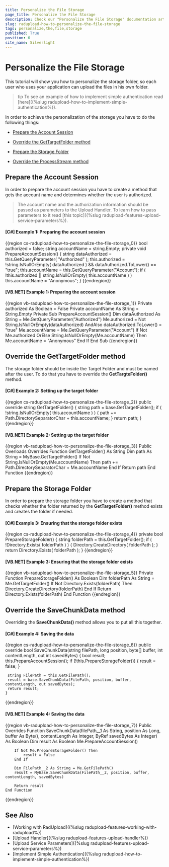 ```yaml
---
title: Personalize the File Storage
page_title: Personalize the File Storage
description: Check our "Personalize the File Storage" documentation article for the RadUpload WPF control.
slug: radupload-how-to-personalize-the-file-storage
tags: personalize,the,file,storage
published: True
position: 6
site_name: Silverlight
---
```


# Personalize the File Storage


This tutorial will show you how to personalize the storage folder, so each user who uses your application can upload the files in his own folder.

>tip To see an example of how to implement simple authentication read [here]({%slug radupload-how-to-implement-simple-authentication%}).

In order to achieve the personalization of the storage you have to do the following things:

* [Prepare the Account Session](#Prepare_the_Account_Session)

* [Override the GetTargetFolder method](#Override_the_GetTargetFolder_method)

* [Prepare the Storage Folder](#Prepare_the_Storage_Folder)

* [Override the ProcessStream method](#Override_the_ProcessStream_method)

## Prepare the Account Session

In order to prepare the account session you have to create a method that gets the account name and determines whether the user is authorized.

>The account name and the authorization information should be passed as parameters to the Upload Handler. To learn how to pass parameters to it read [this topic]({%slug radupload-features-upload-service-parameters%}).

#### __[C#] Example 1: Preparing the account session__  
{{region cs-radupload-how-to-personalize-the-file-storage_0}}
	bool authorized = false;
	string accountName = string.Empty;
	private void PrepareAccountSession()
	{
	    string dataAuthorized = this.GetQueryParameter( "Authorized" );
	    this.authorized = !string.IsNullOrEmpty( dataAuthorized )
	        && dataAuthorized.ToLower() == "true";
	    this.accountName = this.GetQueryParameter("Account");
	    if ( !this.authorized || string.IsNullOrEmpty( this.accountName ) )
	        this.accountName = "Anonymous";
	}
{{endregion}}

#### __[VB.NET] Example 1: Preparing the account session__  
{{region vb-radupload-how-to-personalize-the-file-storage_1}}
	Private authorized As Boolean = False
	Private accountName As String = String.Empty
	Private Sub PrepareAccountSession()
	 Dim dataAuthorized As String = Me.GetQueryParameter("Authorized")
	 Me.authorized = Not String.IsNullOrEmpty(dataAuthorized) AndAlso dataAuthorized.ToLower() = "true"
	 Me.accountName = Me.GetQueryParameter("Account")
	 If Not Me.authorized OrElse String.IsNullOrEmpty(Me.accountName) Then
	  Me.accountName = "Anonymous"
	 End If
	End Sub
{{endregion}}

## Override the GetTargetFolder method

The storage folder should be inside the Target Folder and must be named after the user. To do that you have to override the __GetTargteFolder()__ method.

#### __[C#] Example 2: Setting up the target folder__  
{{region cs-radupload-how-to-personalize-the-file-storage_2}}
	public override string GetTargetFolder()
	{
	    string path = base.GetTargetFolder();
	    if ( !string.IsNullOrEmpty( this.accountName ) )
	    {
	        path += Path.DirectorySeparatorChar + this.accountName;
	    }
	    return path;
	}
{{endregion}}

#### __[VB.NET] Example 2: Setting up the target folder__  
{{region vb-radupload-how-to-personalize-the-file-storage_3}}
	Public Overloads Overrides Function GetTargetFolder() As String
	 Dim path As String = MyBase.GetTargetFolder()
	 If Not String.IsNullOrEmpty(Me.accountName) Then
	  path += Path.DirectorySeparatorChar + Me.accountName
	 End If
	 Return path
	End Function
{{endregion}}

## Prepare the Storage Folder

In order to prepare the storage folder you have to create a method that checks whether the folder returned by the __GetTargetFolder()__ method exists and creates the folder if needed.

#### __[C#] Example 3: Ensuring that the storage folder exists__  
{{region cs-radupload-how-to-personalize-the-file-storage_4}}
	private bool PrepareStorageFolder()
	{
	    string folderPath = this.GetTargetFolder();
	    if ( !Directory.Exists( folderPath ) )
	    {
	        Directory.CreateDirectory( folderPath );
	    }
	    return Directory.Exists( folderPath );
	}
{{endregion}}

#### __[VB.NET] Example 3: Ensuring that the storage folder exists__  
{{region vb-radupload-how-to-personalize-the-file-storage_5}}
	Private Function PrepareStorageFolder() As Boolean
	 Dim folderPath As String = Me.GetTargetFolder()
	 If Not Directory.Exists(folderPath) Then
	  Directory.CreateDirectory(folderPath)
	 End If
	 Return Directory.Exists(folderPath)
	End Function
{{endregion}}

## Override the SaveChunkData method

Overriding the __SaveChunkData()__ method allows you to put all this together.

#### __[C#] Example 4: Saving the data__  
{{region cs-radupload-how-to-personalize-the-file-storage_6}}
	public override bool SaveChunkData(string filePath, long position, byte[] buffer, int contentLength, out int savedBytes)
	{
	 bool result;
	 this.PrepareAccountSession();
	 if (!this.PrepareStorageFolder())
	 {
	  result = false;
	 }
	
	 string FilePath = this.GetFilePath();
	 result = base.SaveChunkData(FilePath, position, buffer, contentLength, out savedBytes);
	 return result;
	}
{{endregion}}

#### __[VB.NET] Example 4: Saving the data__  
{{region vb-radupload-how-to-personalize-the-file-storage_7}}
	Public Overrides Function SaveChunkData(filePath__1 As String, position As Long, buffer As Byte(), contentLength As Integer, ByRef savedBytes As Integer) As Boolean
		Dim result As Boolean
		Me.PrepareAccountSession()
	
		If Not Me.PrepareStorageFolder() Then
			result = False
		End If
	
		Dim FilePath__2 As String = Me.GetFilePath()
		result = MyBase.SaveChunkData(FilePath__2, position, buffer, contentLength, savedBytes)
	
		Return result
	End Function
{{endregion}}

## See Also  
 * [Working with RadUpload]({%slug radupload-features-working-with-radupload%})
 * [Upload Handler]({%slug radupload-features-upload-handler%})
 * [Upload Service Parameters]({%slug radupload-features-upload-service-parameters%})
 * [Implement Simple Authentication]({%slug radupload-how-to-implement-simple-authentication%})